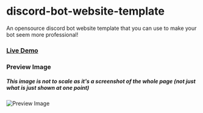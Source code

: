 # discord-bot-website-template
An opensource discord bot website template that you can use to make your bot seem more professional!

### [Live Demo](https://im-kev.in/discord-bot-website-template)

### Preview Image
##### This image is not to scale as it's a screenshot of the whole page (not just what is just shown at one point)
![Preview Image](https://www.awesomescreenshot.com/upload/1052921/1087915/44bfe3b4-1013-4a1e-5ecf-752c719c46f0.png)
